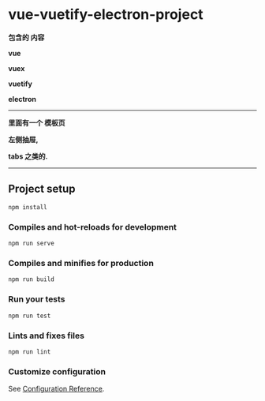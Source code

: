 # vue-vuetify-electron-project

**包含的 内容**

**vue**

**vuex**

**vuetify**

**electron**

------

**里面有一个 模板页**

**左侧抽屉,**

**tabs 之类的.**

------



## Project setup
```
npm install
```

### Compiles and hot-reloads for development
```
npm run serve
```

### Compiles and minifies for production
```
npm run build
```

### Run your tests
```
npm run test
```

### Lints and fixes files
```
npm run lint
```

### Customize configuration
See [Configuration Reference](https://cli.vuejs.org/config/).
